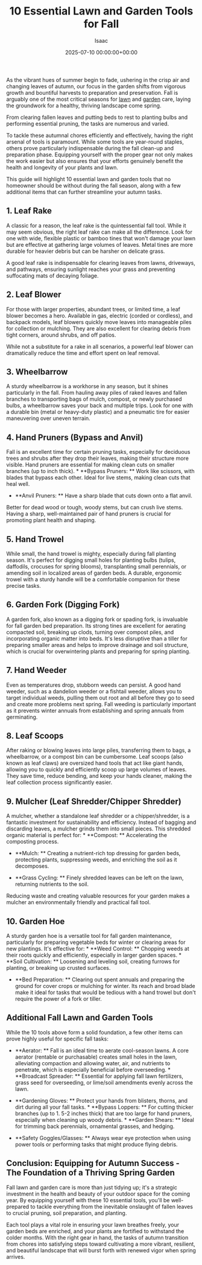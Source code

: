 ﻿---
title: 10 Essential Lawn and Garden Tools for Fall
description: As the vibrant hues of summer begin to fade, ushering in the crisp air and changing leaves of autumn, our focus in the garden shifts from vigorous growth and...
slug: /10-essential-lawn-and-garden-tools-for-fall/
date: 2025-07-10 00:00:00+00:00
lastmod: 2025-07-10 00:00:00+03:00
author: Isaac
categories:
- Lawn Care
- Guides
tags:
- lawn-care
- lawn
- garden
layout: post
---

As the vibrant hues of summer begin to fade, ushering in the crisp air and changing leaves of autumn, our focus in the garden shifts from vigorous growth and bountiful harvests to preparation and preservation. Fall is arguably one of the most critical seasons for [lawn](https://pestpolicy.com/6-steps-to-getting-the-perfect-lawn/) and [garden](https://pestpolicy.com/best-garden-tiller-for-a-woman/) care, laying the groundwork for a healthy, thriving landscape come spring.

From clearing fallen leaves and putting beds to rest to planting bulbs and performing essential pruning, the tasks are numerous and varied.

To tackle these autumnal chores efficiently and effectively, having the right arsenal of tools is paramount. While some tools are year-round staples, others prove particularly indispensable during the fall clean-up and preparation phase. Equipping yourself with the proper gear not only makes the work easier but also ensures that your efforts genuinely benefit the health and longevity of your plants and lawn.

This guide will highlight 10 essential lawn and garden tools that no homeowner should be without during the fall season, along with a few additional items that can further streamline your autumn tasks.

##  1. Leaf Rake

A classic for a reason, the leaf rake is the quintessential fall tool. While it may seem obvious, the right leaf rake can make all the difference. Look for one with wide, flexible plastic or bamboo tines that won't damage your lawn but are effective at gathering large volumes of leaves. Metal tines are more durable for heavier debris but can be harsher on delicate grass.

A good leaf rake is indispensable for clearing leaves from lawns, driveways, and pathways, ensuring sunlight reaches your grass and preventing suffocating mats of decaying foliage.

##  2. Leaf Blower

For those with larger properties, abundant trees, or limited time, a leaf blower becomes a hero. Available in gas, electric (corded or cordless), and backpack models, leaf blowers quickly move leaves into manageable piles for collection or mulching. They are also excellent for clearing debris from tight corners, around shrubs, and off patios.

While not a substitute for a rake in all scenarios, a powerful leaf blower can dramatically reduce the time and effort spent on leaf removal.

##  3. Wheelbarrow

A sturdy wheelbarrow is a workhorse in any season, but it shines particularly in the fall. From hauling away piles of raked leaves and fallen branches to transporting bags of mulch, compost, or newly purchased bulbs, a wheelbarrow saves your back and multiple trips. Look for one with a durable bin (metal or heavy-duty plastic) and a pneumatic tire for easier maneuvering over uneven terrain.

##  4. Hand Pruners (Bypass and Anvil)

Fall is an excellent time for certain pruning tasks, especially for deciduous trees and shrubs after they drop their leaves, making their structure more visible. Hand pruners are essential for making clean cuts on smaller branches (up to inch thick). * **Bypass Pruners: ** Work like scissors, with blades that bypass each other. Ideal for live stems, making clean cuts that heal well.

* **Anvil Pruners: ** Have a sharp blade that cuts down onto a flat anvil.

Better for dead wood or tough, woody stems, but can crush live stems. Having a sharp, well-maintained pair of hand pruners is crucial for promoting plant health and shaping.

##  5. Hand Trowel

While small, the hand trowel is mighty, especially during fall planting season. It's perfect for digging small holes for planting bulbs (tulips, daffodils, crocuses for spring blooms), transplanting small perennials, or amending soil in localized areas of garden beds. A durable, ergonomic trowel with a sturdy handle will be a comfortable companion for these precise tasks.

##  6. Garden Fork (Digging Fork)

A garden fork, also known as a digging fork or spading fork, is invaluable for fall garden bed preparation. Its strong tines are excellent for aerating compacted soil, breaking up clods, turning over compost piles, and incorporating organic matter into beds. It's less disruptive than a tiller for preparing smaller areas and helps to improve drainage and soil structure, which is crucial for overwintering plants and preparing for spring planting.

##  7. Hand Weeder

Even as temperatures drop, stubborn weeds can persist. A good hand weeder, such as a dandelion weeder or a fishtail weeder, allows you to target individual weeds, pulling them out root and all before they go to seed and create more problems next spring. Fall weeding is particularly important as it prevents winter annuals from establishing and spring annuals from germinating.

##  8. Leaf Scoops

After raking or blowing leaves into large piles, transferring them to bags, a wheelbarrow, or a compost bin can be cumbersome. Leaf scoops (also known as leaf claws) are oversized hand tools that act like giant hands, allowing you to quickly and efficiently scoop up large volumes of leaves. They save time, reduce bending, and keep your hands cleaner, making the leaf collection process significantly easier.

##  9. Mulcher (Leaf Shredder/Chipper Shredder)

A mulcher, whether a standalone leaf shredder or a chipper/shredder, is a fantastic investment for sustainability and efficiency. Instead of bagging and discarding leaves, a mulcher grinds them into small pieces. This shredded organic material is perfect for: * **Compost: ** Accelerating the composting process.

* **Mulch: ** Creating a nutrient-rich top dressing for garden beds, protecting plants, suppressing weeds, and enriching the soil as it decomposes.

* **Grass Cycling: ** Finely shredded leaves can be left on the lawn, returning nutrients to the soil.

Reducing waste and creating valuable resources for your garden makes a mulcher an environmentally friendly and practical fall tool.

##  10. Garden Hoe

A sturdy garden hoe is a versatile tool for fall garden maintenance, particularly for preparing vegetable beds for winter or clearing areas for new plantings. It's effective for: * **Weed Control: ** Chopping weeds at their roots quickly and efficiently, especially in larger garden spaces. * **Soil Cultivation: ** Loosening and leveling soil, creating furrows for planting, or breaking up crusted surfaces.

* **Bed Preparation: ** Clearing out spent annuals and preparing the ground for cover crops or mulching for winter. Its reach and broad blade make it ideal for tasks that would be tedious with a hand trowel but don't require the power of a fork or tiller.

##  Additional Fall Lawn and Garden Tools

While the 10 tools above form a solid foundation, a few other items can prove highly useful for specific fall tasks:

* **Aerator: ** Fall is an ideal time to aerate cool-season lawns. A core aerator (rentable or purchasable) creates small holes in the lawn, alleviating compaction and allowing water, air, and nutrients to penetrate, which is especially beneficial before overseeding. * **Broadcast Spreader: ** Essential for applying fall lawn fertilizers, grass seed for overseeding, or lime/soil amendments evenly across the lawn.

* **Gardening Gloves: ** Protect your hands from blisters, thorns, and dirt during all your fall tasks. * **Bypass Loppers: ** For cutting thicker branches (up to 1. 5-2 inches thick) that are too large for hand pruners, especially when cleaning up woody debris. * **Garden Shears: ** Ideal for trimming back perennials, ornamental grasses, and hedging.

* **Safety Goggles/Glasses: ** Always wear eye protection when using power tools or performing tasks that might produce flying debris.

##  Conclusion: Equipping for Autumn Success - The Foundation of a Thriving Spring Garden

Fall lawn and garden care is more than just tidying up; it's a strategic investment in the health and beauty of your outdoor space for the coming year. By equipping yourself with these 10 essential tools, you'll be well-prepared to tackle everything from the inevitable onslaught of fallen leaves to crucial pruning, soil preparation, and planting.

Each tool plays a vital role in ensuring your lawn breathes freely, your garden beds are enriched, and your plants are fortified to withstand the colder months. With the right gear in hand, the tasks of autumn transition from chores into satisfying steps toward cultivating a more vibrant, resilient, and beautiful landscape that will burst forth with renewed vigor when spring arrives.

